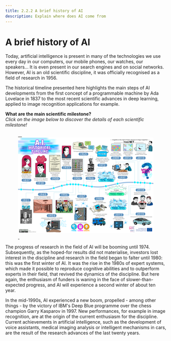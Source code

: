 ```yaml
---
title: 2.2.2 A brief history of AI
description: Explain where does AI come from
---
```


# A brief history of AI
Today, artificial intelligence is present in many of the technologies we use every day in our computers, our mobile phones, our watches, our speakers... It is even present in our search engines and on social networks.  
However, AI is an old scientific discipline, it was officially recognised as a field of research in 1956.

The historical timeline presented here highlights the main steps of AI developments from the first concept of a programmable machine by Ada Lovelace in 1837 to the most recent scientific advances in deep learning, applied to image recognition applications for example.

**What are the main scientific milestone?**  
_Click on the image below to discover the details of each scientific milestone!_

<a href=" " target="_blank">
<figure> 
  <img src="Images/AI-historical-timeline.png" alt="Illustration of AI history"/> 
</figure></a>


The progress of research in the field of AI will be booming until 1974.
Subsequently, as the hoped-for results did not materialise, investors lost interest in the discipline and research in the field began to falter until 1980: this was the first winter of AI. It was the rise in the 1980s of expert systems, which made it possible to reproduce cognitive abilities and to outperform experts in their field, that revived the dynamics of the discipline. But here again, the enthusiasm of funders is waning in the face of slower-than-expected progress, and AI will experience a second winter of about ten year.

In the mid-1990s, AI experienced a new boom, propelled - among other things - by the victory of IBM's Deep Blue programme over the chess champion Garry Kasparov in 1997. New performances, for example in image recognition, are at the origin of the current enthusiasm for the discipline. Current achievements in artificial intelligence, such as the development of voice assistants, medical imaging analysis or intelligent mechanisms in cars, are the result of the research advances of the last twenty years.        
